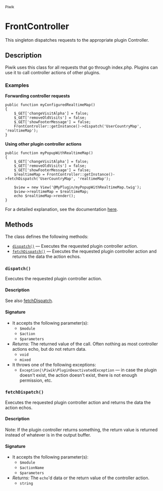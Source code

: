 <small>Piwik</small>

FrontController
===============

This singleton dispatches requests to the appropriate plugin Controller.

Description
-----------

Piwik uses this class for all requests that go through index.php. Plugins can
use it to call controller actions of other plugins.

### Examples

**Forwarding controller requests**

    public function myConfiguredRealtimeMap()
    {
        $_GET['changeVisitAlpha'] = false;
        $_GET['removeOldVisits'] = false;
        $_GET['showFooterMessage'] = false;
        FrontController::getInstance()->dispatch('UserCountryMap', 'realtimeMap');
    }

**Using other plugin controller actions**

    public function myPopupWithRealtimeMap()
    {
        $_GET['changeVisitAlpha'] = false;
        $_GET['removeOldVisits'] = false;
        $_GET['showFooterMessage'] = false;
        $realtimeMap = FrontController::getInstance()->fetchDispatch('UserCountryMap', 'realtimeMap');
        
        $view = new View('@MyPlugin/myPopupWithRealtimeMap.twig');
        $view->realtimeMap = $realtimeMap;
        echo $realtimeMap->render();
    }

For a detailed explanation, see the documentation [here](http://piwik.org/docs/plugins/framework-overview).


Methods
-------

The class defines the following methods:

- [`dispatch()`](#dispatch) &mdash; Executes the requested plugin controller action.
- [`fetchDispatch()`](#fetchdispatch) &mdash; Executes the requested plugin controller action and returns the data the action echos.

<a name="dispatch" id="dispatch"></a>
<a name="dispatch" id="dispatch"></a>
### `dispatch()`

Executes the requested plugin controller action.

#### Description

See also [fetchDispatch](#fetchDispatch).

#### Signature

- It accepts the following parameter(s):
    - `$module`
    - `$action`
    - `$parameters`
- _Returns:_ The returned value of the call. Often nothing as most controller actions echo, but do not return data.
    - `void`
    - `mixed`
- It throws one of the following exceptions:
    - `Exception|\Piwik\PluginDeactivatedException` &mdash; in case the plugin doesn&#039;t exist, the action doesn&#039;t exist, there is not enough permission, etc.

<a name="fetchdispatch" id="fetchdispatch"></a>
<a name="fetchDispatch" id="fetchDispatch"></a>
### `fetchDispatch()`

Executes the requested plugin controller action and returns the data the action echos.

#### Description

Note: If the plugin controller returns something, the return value is returned instead
of whatever is in the output buffer.

#### Signature

- It accepts the following parameter(s):
    - `$module`
    - `$actionName`
    - `$parameters`
- _Returns:_ The `echo`'d data or the return value of the controller action.
    - `string`


